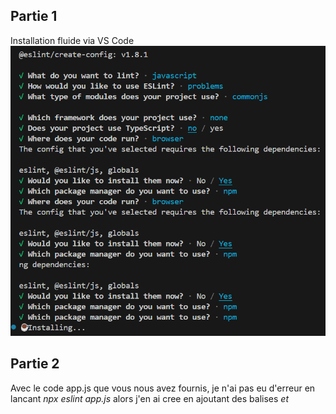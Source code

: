 ## Partie 1
Installation fluide via VS Code
![Install ESLint](images/image-1.png)

## Partie 2
Avec le code app.js que vous nous avez fournis, je n'ai pas eu d'erreur en lancant *npx eslint app.js* alors j'en ai cree en ajoutant des balises *<html> et <script>*

npx eslint app.js
```bash
tp-eslint-git\app.js      
  7:1  error  Parsing error: Unexpected token <     

✖ 1 problem (1 error, 0 warnings)
```
![Erreur](images/image-2.png)

npx eslint --fix app.js
```bash
tp-eslint-git\app.js      
  7:1  error  Parsing error: Unexpected token <     

✖ 1 problem (1 error, 0 warnings)
```

J'ai ensuite corriger le fichier manuellement. Apres l'avoir corrige, j en'ai plus eu d'erreur en lancant *npx eslint app.js*


## Partie 3
installation de husky sans problem tick
![Install Husky](images/image.png)

Ajout du hook *pre-commit* tick et test du hook avec le commit *git commit -m "Test du hook ESLint"*
![commit Test hook](images/image-3.png)

## Partie 4
Configuration ESLint
je devais modifier *.eslintrc.json* mais mon fichier de config ESLint est en *.mjs* je l'ai neanmoins modifier afin qu'il corresponde aux modifications que vous aviez. Ce qui donne :
```js
import js from '@eslint/js';
import globals from 'globals';
import { defineConfig } from 'eslint/config';

export default defineConfig([
  {
    files: ['**/*.{js,mjs,cjs}'],
    plugins: { js },
    languageOptions: {
      globals: {
        ...globals.browser,
        ...globals.node,
      },
      sourceType: 'module',
    },
    extends: ['airbnb-base'],
    rules: {
      'no-console': 'warn',
      'indent': ['error', 2],
      'quotes': ['error', 'single'],
    },
  },
]);
```

Ajout de lint dans *package.json*
![script lint](images/image-4.png)

En ajoutant *npm run lint* j'ai eu des erreurs:
![erreur config lint](images/image-5.png)

C'est du au fait que dans mon fichier *eslint.config.mjs* 
j'avais mis 
```js
    plugins: { js },
```
Mais le plugin *js* de *@eslint/js* n’est pas un vrai plugin ESLint à inclure dans *plugins*
Alors j'ai supprime cette ligne. Et relance :
```bash
npm install --save-dev eslint eslint-config-airbnb-base eslint-plugin-import
```
pour installer les packages *eslint,eslint-config-airbnb-base* et *eslint-plugin-import*

Apres cela j'avais encore des erreurs, j'ai fais des recherche et j'ai vu que c'etait du au fait que j'avais ESLint version 9.24.0, or eslint-config-airbnb-base@15 ne supporte que ESLint v7 ou v8`, d’où l’erreur de peer dependencies. Je devais donc Tu peux désinstaller ESLint 9 et installer ESLint 8 puis installer airbnb-base et ses dépendances.
```bash
npm uninstall eslint
npm install --save-dev eslint@8
```
```bash
npm install --save-dev eslint-config-airbnb-base eslint-plugin-import
```
J'ai relance *npm run lint* et j'avais encore des erreurs, cette fois ci parce que vu que je suis passé à ESLint v8 (compatibilité avec airbnb-base), je dois utiliser le fichier .eslintrc (JSON ou JS) et supprimer eslint.config.mjs.

### EUREKA !!! 🎯✅ 
Enfin je n'ai plus de probleme de config
j'ai relancé *npm run lint* et le resultat dans le terminal était
![erreurs app.js](images/image-6.png)
⚠️ Les erreurs linebreak-style (LF vs CRLF) viennent du fait que mon éditeur (VS Code sous Windows) insère des retours chariot au format Windows (CRLF), alors qu'ESLint attend des retours au format Unix (LF).
Pour corriger cela j'ai fait
```bash
npm run lint -- --fix
```
Pour 💡 Forcer LF pour tous les fichiers du projet afin que cette erreur ne se reproduise plus, j'ai cree le fichier *.editorconfig*

- Creation du workflow
```bash
mkdir -p .github/workflows/lint.yml
```
creation du workflow et push reussi
![workflow actions](images/image-7.png)

- simulation d'un travail d'equipe
creation de la branche *feature/ajout-feature* et du fichier *utils.js* contennat des erreurs
```js
const x = 10;
console.log(x);

<htmljs></html>
```
- Correction des erreurs et creation d'une PR
```bash
git push --set-upstream origin feature/ajout-fonction
```
La PR a ete envoye
![Pull Request](images/images/image-8.png)

- tester avec index.js
```bash
npx eslint index.js
```

## Resume du projet ✅ 
✔️ ESLint installé

✔️ Linting fonctionnel

✔️ Intégration avec Git Hooks (Husky)

✔️ Auto-fix opérationnel (--fix)

✔️ Mise en place de GitHub Actions 

✔️ Simulation d’un travail d’équipe 🎉